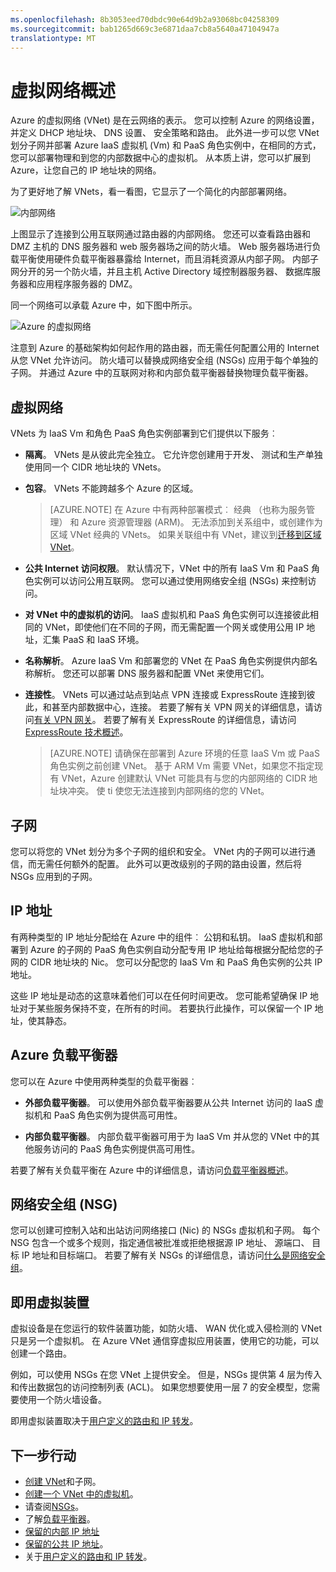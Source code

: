 ```yaml
---
ms.openlocfilehash: 8b3053eed70dbdc90e64d9b2a93068bc04258309
ms.sourcegitcommit: bab1265d669c3e6871daa7cb8a5640a47104947a
translationtype: MT
---
```

<properties
   pageTitle="Azure 虚拟网络 (VNet) 概述"
   description="了解有关在 Azure 中的虚拟网络 (VNets)"
   services="virtual-network"
   documentationCenter="na"
   authors="telmosampaio"
   manager="carolz"
   editor="tysonn" />
<tags
   ms.service="virtual-network"
   ms.devlang="na"
   ms.topic="article"
   ms.tgt_pltfrm="na"
   ms.workload="infrastructure-services"
   ms.date="08/05/2015"
   ms.author="telmos" />

# 虚拟网络概述

Azure 的虚拟网络 (VNet) 是在云网络的表示。 您可以控制 Azure 的网络设置，并定义 DHCP 地址块、 DNS 设置、 安全策略和路由。 此外进一步可以您 VNet 划分子网并部署 Azure IaaS 虚拟机 (Vm) 和 PaaS 角色实例中，在相同的方式，您可以部署物理和到您的内部数据中心的虚拟机。 从本质上讲，您可以扩展到 Azure，让您自己的 IP 地址块的网络。 

为了更好地了解 VNets，看一看图，它显示了一个简化的内部部署网络。

![内部网络](./media/virtual-networks-overview/figure01.png)

上图显示了连接到公用互联网通过路由器的内部网络。 您还可以查看路由器和 DMZ 主机的 DNS 服务器和 web 服务器场之间的防火墙。 Web 服务器场进行负载平衡使用硬件负载平衡器暴露给 Internet，而且消耗资源从内部子网。 内部子网分开的另一个防火墙，并且主机 Active Directory 域控制器服务器、 数据库服务器和应用程序服务器的 DMZ。

同一个网络可以承载 Azure 中，如下图中所示。

![Azure 的虚拟网络](./media/virtual-networks-overview/figure02.png)

注意到 Azure 的基础架构如何起作用的路由器，而无需任何配置公用的 Internet 从您 VNet 允许访问。 防火墙可以替换成网络安全组 (NSGs) 应用于每个单独的子网。 并通过 Azure 中的互联网对称和内部负载平衡器替换物理负载平衡器。

## 虚拟网络

VNets 为 IaaS Vm 和角色 PaaS 角色实例部署到它们提供以下服务︰

- **隔离**。 VNets 是从彼此完全独立。 它允许您创建用于开发、 测试和生产单独使用同一个 CIDR 地址块的 VNets。

- **包容**。 VNets 不能跨越多个 Azure 的区域。 

    >[AZURE.NOTE] 在 Azure 中有两种部署模式︰ 经典 （也称为服务管理） 和 Azure 资源管理器 (ARM)。 无法添加到关系组中，或创建作为区域 VNet 经典的 VNets。 如果关联组中有 VNet，建议到[迁移到区域 VNet](./virtual-networks-migrate-to-regional-vnet.md)。 

- **公共 Internet 访问权限**。 默认情况下，VNet 中的所有 IaaS Vm 和 PaaS 角色实例可以访问公用互联网。 您可以通过使用网络安全组 (NSGs) 来控制访问。

- **对 VNet 中的虚拟机的访问**。 IaaS 虚拟机和 PaaS 角色实例可以连接彼此相同的 VNet，即使他们在不同的子网，而无需配置一个网关或使用公用 IP 地址，汇集 PaaS 和 IaaS 环境。

- **名称解析**。 Azure IaaS Vm 和部署您的 VNet 在 PaaS 角色实例提供内部名称解析。 您还可以部署 DNS 服务器和配置 VNet 来使用它们。

- **连接性**。 VNets 可以通过站点到站点 VPN 连接或 ExpressRoute 连接到彼此，和甚至内部数据中心，连接。 若要了解有关 VPN 网关的详细信息，请访问[有关 VPN 网关](./vpn-gateway-about-vpngateways.md)。 若要了解有关 ExpressRoute 的详细信息，请访问[ExpressRoute 技术概述](./expressroute-introduction.md)。

    >[AZURE.NOTE] 请确保在部署到 Azure 环境的任意 IaaS Vm 或 PaaS 角色实例之前创建 VNet。 基于 ARM Vm 需要 VNet，如果您不指定现有 VNet，Azure 创建默认 VNet 可能具有与您的内部网络的 CIDR 地址块冲突。 使 ti 使您无法连接到内部网络的您的 VNet。

## 子网

您可以将您的 VNet 划分为多个子网的组织和安全。 VNet 内的子网可以进行通信，而无需任何额外的配置。 此外可以更改级别的子网的路由设置，然后将 NSGs 应用到的子网。

## IP 地址

有两种类型的 IP 地址分配给在 Azure 中的组件︰ 公钥和私钥。 IaaS 虚拟机和部署到 Azure 的子网的 PaaS 角色实例自动分配专用 IP 地址给每根据分配给您的子网的 CIDR 地址块的 Nic。 您可以分配您的 IaaS Vm 和 PaaS 角色实例的公共 IP 地址。 

这些 IP 地址是动态的这意味着他们可以在任何时间更改。 您可能希望确保 IP 地址对于某些服务保持不变，在所有的时间。 若要执行此操作，可以保留一个 IP 地址，使其静态。

## Azure 负载平衡器

您可以在 Azure 中使用两种类型的负载平衡器︰

- **外部负载平衡器**。 可以使用外部负载平衡器要从公共 Internet 访问的 IaaS 虚拟机和 PaaS 角色实例为提供高可用性。

- **内部负载平衡器**。 内部负载平衡器可用于为 IaaS Vm 并从您的 VNet 中的其他服务访问的 PaaS 角色实例提供高可用性。

若要了解有关负载平衡在 Azure 中的详细信息，请访问[负载平衡器概述](../load-balancer-overview.md)。

## 网络安全组 (NSG)

您可以创建可控制入站和出站访问网络接口 (Nic) 的 NSGs 虚拟机和子网。 每个 NSG 包含一个或多个规则，指定通信被批准或拒绝根据源 IP 地址、 源端口、 目标 IP 地址和目标端口。 若要了解有关 NSGs 的详细信息，请访问[什么是网络安全组](../virtual-networks-nsg.md)。

## 即用虚拟装置

虚拟设备是在您运行的软件装置功能，如防火墙、 WAN 优化或入侵检测的 VNet 只是另一个虚拟机。 在 Azure VNet 通信穿虚拟应用装置，使用它的功能，可以创建一个路由。

例如，可以使用 NSGs 在您 VNet 上提供安全。 但是，NSGs 提供第 4 层为传入和传出数据包的访问控制列表 (ACL)。 如果您想要使用一层 7 的安全模型，您需要使用一个防火墙设备。

即用虚拟装置取决于[用户定义的路由和 IP 转发](../virtual-networks-udr-overview.md)。

## 下一步行动

- [创建 VNet](../virtual-networks-create-a-vnet.md)和子网。
- [创建一个 VNet 中的虚拟机](../virtual-machines-windows-tutorial.md)。
- 请查阅[NSGs](../virtual-networks-nsg.md)。
- 了解[负载平衡器](../load-balancer-overview.md)。
- [保留的内部 IP 地址](../virtual-networks-reserved-private-ip.md)
- [保留的公共 IP 地址](../virtual-networks-reserved-public-ip.md)。
- 关于[用户定义的路由和 IP 转发](virtual-networks-udr-overview.md)。
